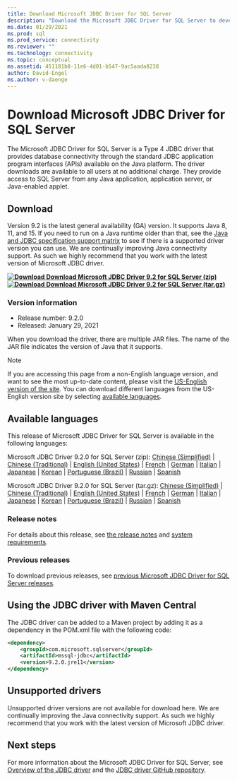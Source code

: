 ```yaml
---
title: Download Microsoft JDBC Driver for SQL Server
description: "Download the Microsoft JDBC Driver for SQL Server to develop Java applications that connect to SQL Server and Azure SQL Database."
ms.date: 01/29/2021
ms.prod: sql
ms.prod_service: connectivity
ms.reviewer: ""
ms.technology: connectivity
ms.topic: conceptual
ms.assetid: 451181b8-11e6-4d01-b547-9ac5aada8238
author: David-Engel
ms.author: v-daenge
---
```

# Download Microsoft JDBC Driver for SQL Server

The Microsoft JDBC Driver for SQL Server is a Type 4 JDBC driver that provides database connectivity through the standard JDBC application program interfaces (APIs) available on the Java platform. The driver downloads are available to all users at no additional charge. They provide access to SQL Server from any Java application, application server, or Java-enabled applet.

## Download

Version 9.2 is the latest general availability (GA) version. It supports Java 8, 11, and 15. If you need to run on a Java runtime older than that, see the [Java and JDBC specification support matrix](microsoft-jdbc-driver-for-sql-server-support-matrix.md#java-and-jdbc-specification-support) to see if there is a supported driver version you can use. We are continually improving Java connectivity support. As such we highly recommend that you work with the latest version of Microsoft JDBC driver.

**[![Download](../../ssms/media/download-icon.png) Download Microsoft JDBC Driver 9.2 for SQL Server (zip)](https://go.microsoft.com/fwlink/?linkid=2153622)**  
**[![Download](../../ssms/media/download-icon.png) Download Microsoft JDBC Driver 9.2 for SQL Server (tar.gz)](https://go.microsoft.com/fwlink/?linkid=2153521)**  

### Version information

- Release number: 9.2.0
- Released: January 29, 2021

When you download the driver, there are multiple JAR files. The name of the JAR file indicates the version of Java that it supports.

> [!Note]
> If you are accessing this page from a non-English language version, and want to see the most up-to-date content, please visit the [US-English version of the site](). You can download different languages from the US-English version site by selecting [available languages](#available-languages).

## Available languages

This release of Microsoft JDBC Driver for SQL Server is available in the following languages:

Microsoft JDBC Driver 9.2.0 for SQL Server (zip):
[Chinese (Simplified)](https://go.microsoft.com/fwlink/?linkid=2153622&clcid=0x804) | [Chinese (Traditional)](https://go.microsoft.com/fwlink/?linkid=2153622&clcid=0x404) | [English (United States)](https://go.microsoft.com/fwlink/?linkid=2153622&clcid=0x409) | [French](https://go.microsoft.com/fwlink/?linkid=2153622&clcid=0x40c) | [German](https://go.microsoft.com/fwlink/?linkid=2153622&clcid=0x407) | [Italian](https://go.microsoft.com/fwlink/?linkid=2153622&clcid=0x410) | [Japanese](https://go.microsoft.com/fwlink/?linkid=2153622&clcid=0x411) | [Korean](https://go.microsoft.com/fwlink/?linkid=2153622&clcid=0x412) | [Portuguese (Brazil)](https://go.microsoft.com/fwlink/?linkid=2153622&clcid=0x416) | [Russian](https://go.microsoft.com/fwlink/?linkid=2153622&clcid=0x419) | [Spanish](https://go.microsoft.com/fwlink/?linkid=2153622&clcid=0x40a)

Microsoft JDBC Driver 9.2.0 for SQL Server (tar.gz):
[Chinese (Simplified)](https://go.microsoft.com/fwlink/?linkid=2153521&clcid=0x804) | [Chinese (Traditional)](https://go.microsoft.com/fwlink/?linkid=2153521&clcid=0x404) | [English (United States)](https://go.microsoft.com/fwlink/?linkid=2153521&clcid=0x409) | [French](https://go.microsoft.com/fwlink/?linkid=2153521&clcid=0x40c) | [German](https://go.microsoft.com/fwlink/?linkid=2153521&clcid=0x407) | [Italian](https://go.microsoft.com/fwlink/?linkid=2153521&clcid=0x410) | [Japanese](https://go.microsoft.com/fwlink/?linkid=2153521&clcid=0x411) | [Korean](https://go.microsoft.com/fwlink/?linkid=2153521&clcid=0x412) | [Portuguese (Brazil)](https://go.microsoft.com/fwlink/?linkid=2153521&clcid=0x416) | [Russian](https://go.microsoft.com/fwlink/?linkid=2153521&clcid=0x419) | [Spanish](https://go.microsoft.com/fwlink/?linkid=2153521&clcid=0x40a)

### Release notes

For details about this release, see [the release notes](release-notes-for-the-jdbc-driver.md) and [system requirements](system-requirements-for-the-jdbc-driver.md).

### Previous releases

To download previous releases, see [previous Microsoft JDBC Driver for SQL Server releases](release-notes-for-the-jdbc-driver.md#previous-releases).

## Using the JDBC driver with Maven Central

The JDBC driver can be added to a Maven project by adding it as a dependency in the POM.xml file with the following code:

```xml
<dependency>
    <groupId>com.microsoft.sqlserver</groupId>
    <artifactId>mssql-jdbc</artifactId>
    <version>9.2.0.jre11</version>
</dependency>
```  

## Unsupported drivers

Unsupported driver versions are not available for download here. We are continually improving the Java connectivity support. As such we highly recommend that you work with the latest version of Microsoft JDBC driver.  
  
## Next steps

For more information about the Microsoft JDBC Driver for SQL Server, see [Overview of the JDBC driver](overview-of-the-jdbc-driver.md) and the [JDBC driver GitHub repository](https://github.com/microsoft/mssql-jdbc/blob/dev/README.md).